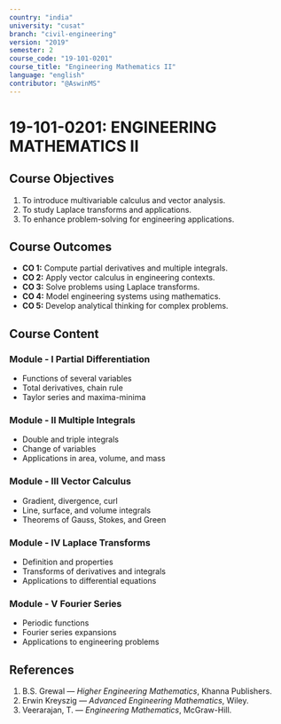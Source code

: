 ```yaml
---
country: "india"
university: "cusat"
branch: "civil-engineering"
version: "2019"
semester: 2
course_code: "19-101-0201"
course_title: "Engineering Mathematics II"
language: "english"
contributor: "@AswinMS"
---
```


# 19-101-0201: ENGINEERING MATHEMATICS II

## Course Objectives
1. To introduce multivariable calculus and vector analysis.
2. To study Laplace transforms and applications.
3. To enhance problem-solving for engineering applications.

## Course Outcomes
* **CO 1:** Compute partial derivatives and multiple integrals.
* **CO 2:** Apply vector calculus in engineering contexts.
* **CO 3:** Solve problems using Laplace transforms.
* **CO 4:** Model engineering systems using mathematics.
* **CO 5:** Develop analytical thinking for complex problems.

## Course Content

### Module - I Partial Differentiation
* Functions of several variables
* Total derivatives, chain rule
* Taylor series and maxima-minima

### Module - II Multiple Integrals
* Double and triple integrals
* Change of variables
* Applications in area, volume, and mass

### Module - III Vector Calculus
* Gradient, divergence, curl
* Line, surface, and volume integrals
* Theorems of Gauss, Stokes, and Green

### Module - IV Laplace Transforms
* Definition and properties
* Transforms of derivatives and integrals
* Applications to differential equations

### Module - V Fourier Series
* Periodic functions
* Fourier series expansions
* Applications to engineering problems

## References
1. B.S. Grewal — *Higher Engineering Mathematics*, Khanna Publishers.
2. Erwin Kreyszig — *Advanced Engineering Mathematics*, Wiley.
3. Veerarajan, T. — *Engineering Mathematics*, McGraw-Hill.
